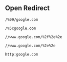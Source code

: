 ## Open Redirect

```
/%09/google.com
```

```
/%5cgoogle.com
```

```
//www.google.com/%2f%2e%2e
```

```
//www.google.com/%2e%2e
```

 ```
http:google.com
```
